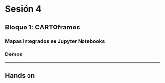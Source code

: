 # Sesión 4

## Bloque 1: CARTOframes

### Mapas integrados en Jupyter Notebooks

### Demos

---

## Hands on